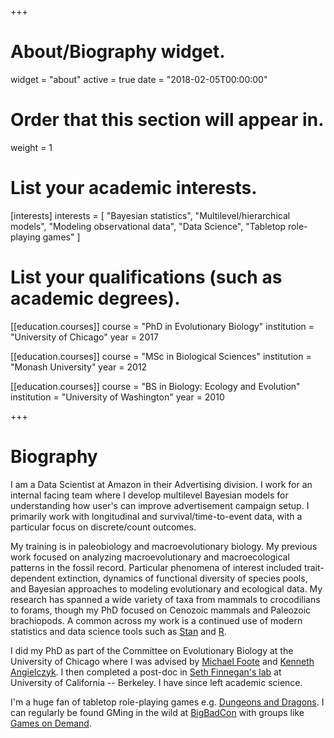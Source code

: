 +++
# About/Biography widget.
widget = "about"
active = true
date = "2018-02-05T00:00:00"

# Order that this section will appear in.
weight = 1

# List your academic interests.
[interests]
  interests = [
    "Bayesian statistics",
    "Multilevel/hierarchical models",
    "Modeling observational data",
    "Data Science",
    "Tabletop role-playing games"
  ]

# List your qualifications (such as academic degrees).
[[education.courses]]
  course = "PhD in Evolutionary Biology"
  institution = "University of Chicago"
  year = 2017

[[education.courses]]
  course = "MSc in Biological Sciences"
  institution = "Monash University"
  year = 2012

[[education.courses]]
  course = "BS in Biology: Ecology and Evolution"
  institution = "University of Washington"
  year = 2010
 
+++

# Biography

I am a Data Scientist at Amazon in their Advertising division. I work for an internal facing team where I develop multilevel Bayesian models for understanding how user's can improve advertisement campaign setup. I primarily work with longitudinal and survival/time-to-event data, with a particular focus on discrete/count outcomes.

My training is in paleobiology and macroevolutionary biology. My previous work focused on analyzing macroevolutionary and macroecological patterns in the fossil record. Particular phenomena of interest included trait-dependent extinction, dynamics of functional diversity of species pools, and Bayesian approaches to modeling evolutionary and ecological data. My research has spanned a wide variety of taxa from mammals to crocodilians to forams, though my PhD focused on Cenozoic mammals and Paleozoic brachiopods. A common across my work is a continued use of modern statistics and data science tools such as [Stan](http://mc-stan.org/) and [R](https://cran.r-project.org/).

I did my PhD as part of the Committee on Evolutionary Biology at the University of Chicago where I was advised by [Michael Foote](http://geosci.uchicago.edu/people/michael-foote/) and [Kenneth Angielczyk](https://www.fieldmuseum.org/about/staff/profile/611). I then completed a post-doc in [Seth Finnegan's lab](https://finneganlab.org/) at University of California -- Berkeley. I have since left academic science.

I'm a huge fan of tabletop role-playing games e.g. [Dungeons and Dragons](http://dnd.wizards.com/). I can regularly be found GMing in the wild at [BigBadCon](http://www.bigbadcon.com/) with groups like [Games on Demand](http://www.indiegamesondemand.org/).
